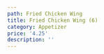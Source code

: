 ```yaml
---
path: Fried Chicken Wing
title: Fried Chicken Wing (6)
category: Appetizer
price: '4.25'
description: ''
---
```


